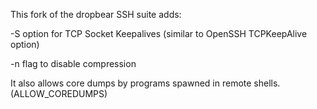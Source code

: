 This fork of the dropbear SSH suite adds:

-S option for TCP Socket Keepalives (similar to OpenSSH TCPKeepAlive option)

-n flag to disable compression

It also allows core dumps by programs spawned in remote shells.
(ALLOW_COREDUMPS)
